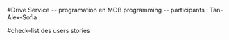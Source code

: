 #Drive Service
  -- programation en MOB programming
  -- participants : Tan-Alex-Sofia

#check-list des users stories
